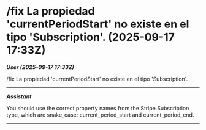 <!-- Generated by SpecStory -->

# /fix La propiedad 'currentPeriodStart' no existe en el tipo 'Subscription'. (2025-09-17 17:33Z)

_**User (2025-09-17 17:33Z)**_

/fix La propiedad 'currentPeriodStart' no existe en el tipo 'Subscription'.

---

_**Assistant**_

You should use the correct property names from the Stripe.Subscription type, which are snake_case: current_period_start and current_period_end.



---


